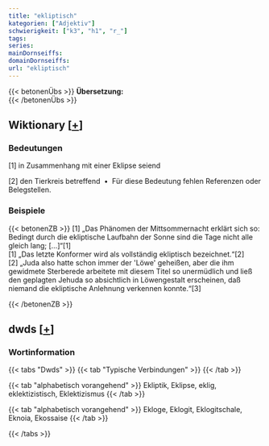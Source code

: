 ```yaml
---
title: "ekliptisch"
kategorien: ["Adjektiv"]
schwierigkeit: ["k3", "h1", "r_"]
tags:
series:
mainDornseiffs:
domainDornseiffs:
url: "ekliptisch"
---
```


{{< betonenÜbs >}}
**Übersetzung:**  
{{< /betonenÜbs >}}

## Wiktionary [[+](https://de.wiktionary.org/wiki/ekliptisch)]

### Bedeutungen
[1] in Zusammenhang mit einer Eklipse seiend  
  
[2] den Tierkreis betreffend  •  Für diese Bedeutung fehlen Referenzen oder Belegstellen.  

### Beispiele
{{< betonenZB >}}
[1] „Das Phänomen der Mittsommernacht erklärt sich so: Bedingt durch die ekliptische Laufbahn der Sonne sind die Tage nicht alle gleich lang; […]“[1]  
[1] „Das letzte Konformer wird als vollständig ekliptisch bezeichnet.“[2]  
[2] „Juda also hatte schon immer der 'Löwe' geheißen, aber die ihm gewidmete Sterberede arbeitete mit diesem Titel so unermüdlich und ließ den geplagten Jehuda so absichtlich in Löwengestalt erscheinen, daß niemand die ekliptische Anlehnung verkennen konnte.“[3]  

{{< /betonenZB >}}


## dwds [[+](https://www.dwds.de/wb/ekliptisch)]

### Wortinformation
{{< tabs "Dwds" >}}
{{< tab "Typische Verbindungen" >}}
{{< /tab >}}

{{< tab "alphabetisch vorangehend" >}}
Ekliptik, Eklipse, eklig, eklektizistisch, Eklektizismus
{{< /tab >}}

{{< tab "alphabetisch vorangehend" >}}
Ekloge, Eklogit, Eklogitschale, Eknoia, Ekossaise
{{< /tab >}}

{{< /tabs >}}

